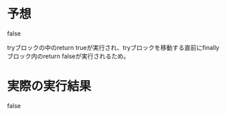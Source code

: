 # 予想
false

tryブロックの中のreturn trueが実行され、tryブロックを移動する直前にfinallyブロック内のreturn falseが実行されるため。

# 実際の実行結果
false